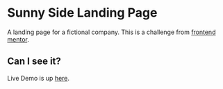 # Sunny Side Landing Page

A landing page for a fictional company. This is a challenge from [frontend mentor](https://frontendmentor.io).

## Can I see it?

Live Demo is up [here](https://modest-lamport-755f9c.netlify.app/).
